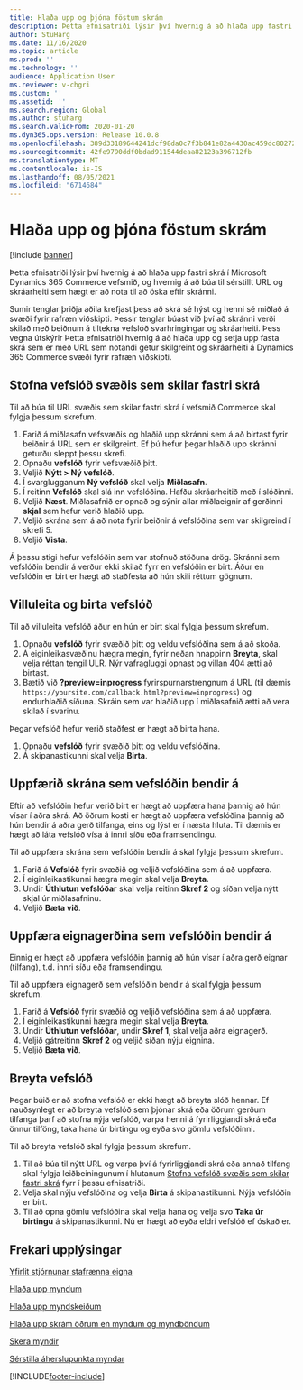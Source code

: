 ```yaml
---
title: Hlaða upp og þjóna föstum skrám
description: Þetta efnisatriði lýsir því hvernig á að hlaða upp fastri skrá í Microsoft Dynamics 365 Commerce vefsmið, og hvernig á að búa til sérstillt URL og skráarheiti sem hægt er að nota til að óska eftir skránni.
author: StuHarg
ms.date: 11/16/2020
ms.topic: article
ms.prod: ''
ms.technology: ''
audience: Application User
ms.reviewer: v-chgri
ms.custom: ''
ms.assetid: ''
ms.search.region: Global
ms.author: stuharg
ms.search.validFrom: 2020-01-20
ms.dyn365.ops.version: Release 10.0.8
ms.openlocfilehash: 389d33189644241dcf98da0c7f3b841e82a4430ac459dc8027284cecc299b4b1
ms.sourcegitcommit: 42fe9790ddf0bdad911544deaa82123a396712fb
ms.translationtype: MT
ms.contentlocale: is-IS
ms.lasthandoff: 08/05/2021
ms.locfileid: "6714684"
---
```

# <a name="upload-and-serve-static-files"></a>Hlaða upp og þjóna föstum skrám

[!include [banner](includes/banner.md)]

Þetta efnisatriði lýsir því hvernig á að hlaða upp fastri skrá í Microsoft Dynamics 365 Commerce vefsmið, og hvernig á að búa til sérstillt URL og skráarheiti sem hægt er að nota til að óska eftir skránni.

Sumir tenglar þriðja aðila krefjast þess að skrá sé hýst og henni sé miðlað á svæði fyrir rafræn viðskipti. Þessir tenglar búast við því að skránni verði skilað með beiðnum á tiltekna vefslóð svarhringingar og skráarheiti. Þess vegna útskýrir Þetta efnisatriði hvernig á að hlaða upp og setja upp fasta skrá sem er með URL sem notandi getur skilgreint og skráarheiti á Dynamics 365 Commerce svæði fyrir rafræn viðskipti.

## <a name="create-a-site-url-that-returns-a-static-file"></a>Stofna vefslóð svæðis sem skilar fastri skrá

Til að búa til URL svæðis sem skilar fastri skrá í vefsmið Commerce skal fylgja þessum skrefum.

1. Farið á miðlasafn vefsvæðis og hlaðið upp skránni sem á að birtast fyrir beiðnir á URL sem er skilgreint. Ef þú hefur þegar hlaðið upp skránni geturðu sleppt þessu skrefi.
1. Opnaðu **vefslóð** fyrir vefsvæðið þitt.
1. Veljið **Nýtt \> Ný vefslóð**.
1. Í svarglugganum **Ný vefslóð** skal velja **Miðlasafn**.
1. Í reitinn **Vefslóð** skal slá inn vefslóðina. Hafðu skráarheitið með í slóðinni.
1. Veljið **Næst**. Miðlasafnið er opnað og sýnir allar miðlaeignir af gerðinni **skjal** sem hefur verið hlaðið upp.
1. Veljið skrána sem á að nota fyrir beiðnir á vefslóðina sem var skilgreind í skrefi 5.
1. Veljið **Vista**.

Á þessu stigi hefur vefslóðin sem var stofnuð stöðuna drög. Skránni sem vefslóðin bendir á verður ekki skilað fyrr en vefslóðin er birt. Áður en vefslóðin er birt er hægt að staðfesta að hún skili réttum gögnum.

## <a name="validate-and-publish-a-url"></a>Villuleita og birta vefslóð

Til að villuleita vefslóð áður en hún er birt skal fylgja þessum skrefum.

1. Opnaðu **vefslóð** fyrir svæðið þitt og veldu vefslóðina sem á að skoða.
2. Á eiginleikasvæðinu hægra megin, fyrir neðan hnappinn **Breyta**, skal velja réttan tengil ULR. Nýr vafragluggi opnast og villan 404 ætti að birtast.
3. Bætið við **?preview=inprogress** fyrirspurnarstrengnum á URL (til dæmis `https://yoursite.com/callback.html?preview=inprogress`) og endurhlaðið síðuna. Skráin sem var hlaðið upp í miðlasafnið ætti að vera skilað í svarinu.

Þegar vefslóð hefur verið staðfest er hægt að birta hana.

1. Opnaðu **vefslóð** fyrir svæðið þitt og veldu vefslóðina.
2. Á skipanastikunni skal velja **Birta**.

## <a name="update-the-file-that-a-url-points-to"></a>Uppfærið skrána sem vefslóðin bendir á

Eftir að vefslóðin hefur verið birt er hægt að uppfæra hana þannig að hún vísar í aðra skrá. Að öðrum kosti er hægt að uppfæra vefslóðina þannig að hún bendir á aðra gerð tilfanga, eins og lýst er í næsta hluta. Til dæmis er hægt að láta vefslóð vísa á innri síðu eða framsendingu.

Til að uppfæra skrána sem vefslóðin bendir á skal fylgja þessum skrefum.

1. Farið á **Vefslóð** fyrir svæðið og veljið vefslóðina sem á að uppfæra.
1. Í eiginleikastikunni hægra megin skal velja **Breyta**.
1. Undir **Úthlutun vefslóðar** skal velja reitinn **Skref 2** og síðan velja nýtt skjal úr miðlasafninu.
1. Veljið **Bæta við**.

## <a name="update-the-asset-type-that-a-url-points-to"></a>Uppfæra eignagerðina sem vefslóðin bendir á

Einnig er hægt að uppfæra vefslóðin þannig að hún vísar í aðra gerð eignar (tilfang), t.d. innri síðu eða framsendingu.

Til að uppfæra eignagerð sem vefslóðin bendir á skal fylgja þessum skrefum.

1. Farið á **Vefslóð** fyrir svæðið og veljið vefslóðina sem á að uppfæra.
1. Í eiginleikastikunni hægra megin skal velja **Breyta**.
1. Undir **Úthlutun vefslóðar**, undir **Skref 1**, skal velja aðra eignagerð.
1. Veljið gátreitinn **Skref 2** og veljið síðan nýju eignina.
1. Veljið **Bæta við**.

## <a name="change-the-url-path"></a>Breyta vefslóð

Þegar búið er að stofna vefslóð er ekki hægt að breyta slóð hennar. Ef nauðsynlegt er að breyta vefslóð sem þjónar skrá eða öðrum gerðum tilfanga þarf að stofna nýja vefslóð, varpa henni á fyrirliggjandi skrá eða önnur tilföng, taka hana úr birtingu og eyða svo gömlu vefslóðinni.

Til að breyta vefslóð skal fylgja þessum skrefum.

1. Til að búa til nýtt URL og varpa því á fyrirliggjandi skrá eða annað tilfang skal fylgja leiðbeiningunum í hlutanum [Stofna vefslóð svæðis sem skilar fastri skrá](#create-a-site-url-that-returns-a-static-file) fyrr í þessu efnisatriði.
1. Velja skal nýju vefslóðina og velja **Birta** á skipanastikunni. Nýja vefslóðin er birt.
1. Til að opna gömlu vefslóðina skal velja hana og velja svo **Taka úr birtingu** á skipanastikunni. Nú er hægt að eyða eldri vefslóð ef óskað er.

## <a name="additional-resources"></a>Frekari upplýsingar

[Yfirlit stjórnunar stafrænna eigna](dam-overview.md)

[Hlaða upp myndum](dam-upload-images.md)

[Hlaða upp myndskeiðum](dam-upload-video.md)

[Hlaða upp skrám öðrum en myndum og myndböndum](dam-upload-files.md)

[Skera myndir](dam-crop-images.md)

[Sérstilla áherslupunkta myndar](dam-custom-focal-point.md)


[!INCLUDE[footer-include](../includes/footer-banner.md)]